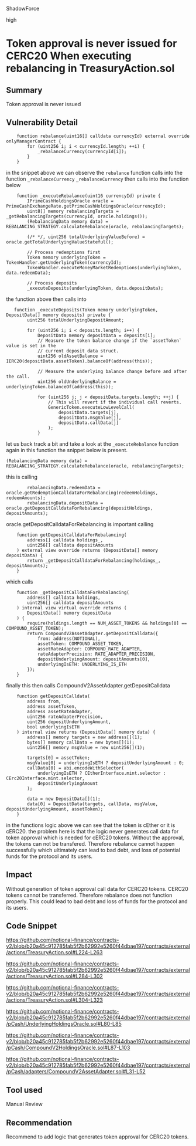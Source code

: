ShadowForce

high

# Token approval is never issued for CERC20 When executing rebalancing in TreasuryAction.sol

## Summary
Token approval is never issued
## Vulnerability Detail
```solidity
    function rebalance(uint16[] calldata currencyId) external override onlyManagerContract {
        for (uint256 i; i < currencyId.length; ++i) {
            _rebalanceCurrency(currencyId[i]);
        }
    }
```
in the snippet above we can observe the `rebalance` function calls into the function `_rebalanceCurrency`
`_rebalanceCurrency` then calls into the function below

```solidity
    function _executeRebalance(uint16 currencyId) private {
        IPrimeCashHoldingsOracle oracle = PrimeCashExchangeRate.getPrimeCashHoldingsOracle(currencyId);
        uint8[] memory rebalancingTargets = _getRebalancingTargets(currencyId, oracle.holdings());
        (RebalancingData memory data) = REBALANCING_STRATEGY.calculateRebalance(oracle, rebalancingTargets);

        (/* */, uint256 totalUnderlyingValueBefore) = oracle.getTotalUnderlyingValueStateful();

        // Process redemptions first
        Token memory underlyingToken = TokenHandler.getUnderlyingToken(currencyId);
        TokenHandler.executeMoneyMarketRedemptions(underlyingToken, data.redeemData);

        // Process deposits
        _executeDeposits(underlyingToken, data.depositData);
```
the function above then calls into
```solidity
   function _executeDeposits(Token memory underlyingToken, DepositData[] memory deposits) private {
        uint256 totalUnderlyingDepositAmount;
        
        for (uint256 i; i < deposits.length; i++) {
            DepositData memory depositData = deposits[i];
            // Measure the token balance change if the `assetToken` value is set in the
            // current deposit data struct. 
            uint256 oldAssetBalance = IERC20(depositData.assetToken).balanceOf(address(this));

            // Measure the underlying balance change before and after the call.
            uint256 oldUnderlyingBalance = underlyingToken.balanceOf(address(this));

            for (uint256 j; j < depositData.targets.length; ++j) {
                // This will revert if the individual call reverts.
                GenericToken.executeLowLevelCall(
                    depositData.targets[j], 
                    depositData.msgValue[j], 
                    depositData.callData[j]
                );
            }
```
let us back track a bit and take a look at the `_executeRebalance` function again
in this function the snippet below is present.
```solidity
(RebalancingData memory data) = REBALANCING_STRATEGY.calculateRebalance(oracle, rebalancingTargets);
```
this is calling
```solidity
        rebalancingData.redeemData = oracle.getRedemptionCalldataForRebalancing(redeemHoldings, redeemAmounts);
        rebalancingData.depositData = oracle.getDepositCalldataForRebalancing(depositHoldings, depositAmounts);
```
oracle.getDepositCalldataForRebalancing is important
calling
```solidity
    function getDepositCalldataForRebalancing(
        address[] calldata holdings_, 
        uint256[] calldata depositAmounts
    ) external view override returns (DepositData[] memory depositData) {
        return _getDepositCalldataForRebalancing(holdings_, depositAmounts);
    }

```
which calls
```solidity
    function _getDepositCalldataForRebalancing(
        address[] calldata holdings, 
        uint256[] calldata depositAmounts
    ) internal view virtual override returns (
        DepositData[] memory depositData
    ) {
        require(holdings.length == NUM_ASSET_TOKENS && holdings[0] == COMPOUND_ASSET_TOKEN);
        return CompoundV2AssetAdapter.getDepositCalldata({
            from: address(NOTIONAL),
            assetToken: COMPOUND_ASSET_TOKEN,
            assetRateAdapter: COMPOUND_RATE_ADAPTER,
            rateAdapterPrecision: RATE_ADAPTER_PRECISION,
            depositUnderlyingAmount: depositAmounts[0],
            underlyingIsETH: UNDERLYING_IS_ETH
        });
    }
```
finally this then calls CompoundV2AssetAdapter.getDepositCalldata
```solidity
    function getDepositCalldata(
        address from,
        address assetToken,
        address assetRateAdapter,
        uint256 rateAdapterPrecision,
        uint256 depositUnderlyingAmount,
        bool underlyingIsETH
    ) internal view returns (DepositData[] memory data) {
        address[] memory targets = new address[](1);
        bytes[] memory callData = new bytes[](1);
        uint256[] memory msgValue = new uint256[](1);

        targets[0] = assetToken;
        msgValue[0] = underlyingIsETH ? depositUnderlyingAmount : 0;
        callData[0] = abi.encodeWithSelector(
            underlyingIsETH ? CEtherInterface.mint.selector : CErc20Interface.mint.selector, 
            depositUnderlyingAmount
        );

        data = new DepositData[](1);
        data[0] = DepositData(targets, callData, msgValue, depositUnderlyingAmount, assetToken);
    }
```
in the functions logic above we can see that the token is cEther or it is cERC20. the problem here is that the logic never generates call data for token approval which is needed for cERC20 tokens. Without the approval, the tokens can not be transfered. Therefore rebalance cannot happen successfully which ultimately can lead to bad debt, and loss of potential funds for the protocol and its users.
## Impact
Without generation of token approval call data for CERC20 tokens. CERC20 tokens cannot be transferred. Therefore rebalance does not function properly. This could lead to bad debt and loss of funds for the protocol and its users.
## Code Snippet
https://github.com/notional-finance/contracts-v2/blob/b20a45c912785fab5f2b62992e5260f44dbae197/contracts/external/actions/TreasuryAction.sol#L224-L263

https://github.com/notional-finance/contracts-v2/blob/b20a45c912785fab5f2b62992e5260f44dbae197/contracts/external/actions/TreasuryAction.sol#L284-L302

https://github.com/notional-finance/contracts-v2/blob/b20a45c912785fab5f2b62992e5260f44dbae197/contracts/external/actions/TreasuryAction.sol#L304-L323

https://github.com/notional-finance/contracts-v2/blob/b20a45c912785fab5f2b62992e5260f44dbae197/contracts/external/pCash/UnderlyingHoldingsOracle.sol#L80-L85

https://github.com/notional-finance/contracts-v2/blob/b20a45c912785fab5f2b62992e5260f44dbae197/contracts/external/pCash/CompoundV2HoldingsOracle.sol#L87-L103

https://github.com/notional-finance/contracts-v2/blob/b20a45c912785fab5f2b62992e5260f44dbae197/contracts/external/pCash/adapters/CompoundV2AssetAdapter.sol#L31-L52
## Tool used

Manual Review

## Recommendation
Recommend to add logic that generates token approval for CERC20 tokens.